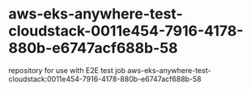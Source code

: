 # aws-eks-anywhere-test-cloudstack-0011e454-7916-4178-880b-e6747acf688b-58
repository for use with E2E test job aws-eks-anywhere-test-cloudstack:0011e454-7916-4178-880b-e6747acf688b-58

